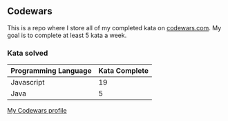 ## Codewars

This is a repo where I store all of my completed kata on [codewars.com](https://www.codewars.com). My goal is to complete at least 5 kata a week.

### Kata solved



| Programming Language   | Kata Complete  |
|:-------|:-------------|
| Javascript   | 19      |
| Java   | 5  |

[My Codewars profile](https://www.codewars.com/users/torystosse)
